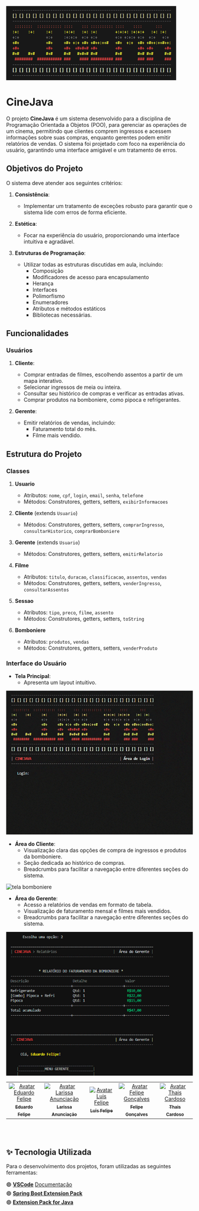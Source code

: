 <img height="200px" src="https://raw.githubusercontent.com/thaiscardosodemello/serratec.residenciatic/refs/heads/main/assets/cinema.png" alt="Sistema Cinema"/>


# CineJava

O projeto **CineJava** é um sistema desenvolvido para a disciplina de Programação Orientada a Objetos (POO), para gerenciar as operações de um cinema, permitindo que clientes comprem ingressos e acessem informações sobre suas compras, enquanto gerentes podem emitir relatórios de vendas. O sistema foi projetado com foco na experiência do usuário, garantindo uma interface amigável e um tratamento de erros.

## Objetivos do Projeto

O sistema deve atender aos seguintes critérios:

1. **Consistência**:
   - Implementar um tratamento de exceções robusto para garantir que o sistema lide com erros de forma eficiente.

2. **Estética**:
   - Focar na experiência do usuário, proporcionando uma interface intuitiva e agradável.

3. **Estruturas de Programação**:
   - Utilizar todas as estruturas discutidas em aula, incluindo:
     - Composição
     - Modificadores de acesso para encapsulamento
     - Herança
     - Interfaces
     - Polimorfismo
     - Enumeradores
     - Atributos e métodos estáticos
     - Bibliotecas necessárias.

## Funcionalidades

### Usuários

1. **Cliente**:
   - Comprar entradas de filmes, escolhendo assentos a partir de um mapa interativo.
   - Selecionar ingressos de meia ou inteira.
   - Consultar seu histórico de compras e verificar as entradas ativas.
   - Comprar produtos na bomboniere, como pipoca e refrigerantes.

2. **Gerente**:
   - Emitir relatórios de vendas, incluindo:
     - Faturamento total do mês.
     - Filme mais vendido.

## Estrutura do Projeto

### Classes

1. **Usuario**
   - Atributos: `nome`, `cpf`, `login`, `email`, `senha`, `telefone`
   - Métodos: Construtores, getters, setters, `exibirInformacoes`

2. **Cliente** (extends `Usuario`)
   - Métodos: Construtores, getters, setters, `comprarIngresso`, `consultarHistorico`, `comprarBomboniere`

3. **Gerente** (extends `Usuario`)
   - Métodos: Construtores, getters, setters,  `emitirRelatorio`

4. **Filme**
   - Atributos: `titulo`, `duracao`, `classificacao`, `assentos`, `vendas`
   - Métodos: Construtores, getters, setters, `venderIngresso`, `consultarAssentos`

5. **Sessao**
   - Atributos: `tipo`, `preco`, `filme`, `assento`
   - Métodos: Construtores, getters, setters, `toString`

6. **Bomboniere**
   - Atributos: `produtos`, `vendas`
   - Métodos: Construtores, getters, setters, `venderProduto`

### Interface do Usuário

- **Tela Principal**:
  - Apresenta um layout intuitivo.
<img src="https://raw.githubusercontent.com/thaiscardosodemello/serratec.residenciatic/refs/heads/main/assets/login-min.gif" alt="tela login">

- **Área do Cliente**:
  - Visualização clara das opções de compra de ingressos e produtos da bomboniere.
  - Seção dedicada ao histórico de compras.
  - Breadcrumbs para facilitar a navegação entre diferentes seções do sistema.
<img src="https://github.com/thaiscardosodemello/serratec.residenciatic/blob/main/assets/bomboniere-min.gif" alt="tela bomboniere">

- **Área do Gerente**:
  - Acesso a relatórios de vendas em formato de tabela.
  - Visualização de faturamento mensal e filmes mais vendidos.
  - Breadcrumbs para facilitar a navegação entre diferentes seções do sistema.
<img src="https://raw.githubusercontent.com/thaiscardosodemello/serratec.residenciatic/refs/heads/main/assets/relatorio.jpg" alt="tela relatorio">


<br/>
<table align="center">
    <tr>
    <td align="center">
      <a href="https://github.com/eduardofmonteiro">
        <img src="https://avatars.githubusercontent.com/u/44728582?v=4" width="100px;" alt="Avatar Eduardo Felipe"/><br>
        <sub>
          <b>Eduardo Felipe</b>
        </sub>
      </a>
    </td>
    <td align="center">
      <a href="https://github.com/lari-blip">
        <img src="https://avatars.githubusercontent.com/u/177570877?v=4" width="100px;" alt="Avatar Larissa Anunciação"/><br>
        <sub>
          <b>Larissa Anunciação</b>
        </sub>
      </a>
    </td>
    <td align="center">
      <a href="https://github.com/elipekkkj">
        <img src="https://avatars.githubusercontent.com/u/177887930?v=4" width="100px;" alt="Avatar Luis Felipe"/><br>
        <sub>
          <b>Luis Felipe</b>
        </sub>
      </a>
    </td>
    <td align="center">
      <a href="https://github.com/Felipe-Goncalves-Lima">
        <img src="https://avatars.githubusercontent.com/u/163328613?v=4" width="100px;" alt="Avatar Felipe Gonçalves"/><br>
        <sub>
          <b>Felipe Gonçalves</b>
        </sub>
      </a>
    </td>
    <td align="center">
      <a href="https://github.com/thaiscardosodemello">
        <img src="https://avatars.githubusercontent.com/u/14929797?v=4" width="100px;" alt="Avatar Thais Cardoso"/><br>
        <sub>
          <b>Thais Cardoso</b>
        </sub>
      </a>
    </td>
</table>

</br>

</br>

## ✨ Tecnologia Utilizada

Para o desenvolvimento dos projetos, foram utilizadas as seguintes ferramentas:

🟣 **[VSCode](https://code.visualstudio.com)** [Documentação](https://code.visualstudio.com/docs)</br>
🟣 **[Spring Boot Extension Pack](https://marketplace.visualstudio.com/items?itemName=vmware.vscode-boot-dev-pack)**</br>
🟣 **[Extension Pack for Java](https://marketplace.visualstudio.com/items?itemName=vscjava.vscode-java-pack)**</br>
